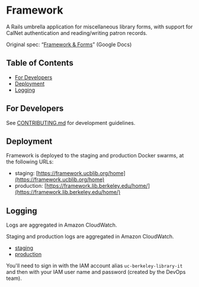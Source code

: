 # Framework

A Rails umbrella application for miscellaneous library forms, with support
for CalNet authentication and reading/writing patron records.

Original spec: “[Framework & Forms](https://docs.google.com/document/d/1wB4MGg-8mp1DdYjvCuFGs3n9Q6g0HBaESdTlqPUzCo4)”
(Google Docs)

## Table of Contents

- [For Developers](#for-developers)
- [Deployment](#deployment)
- [Logging](#logging)

## For Developers

See [CONTRIBUTING.md](CONTRIBUTING.md) for development guidelines.

## Deployment

Framework is deployed to the staging and production Docker swarms, at the following
URLs:

- staging: [https://framework.ucblib.org/home](https://framework.ucblib.org/home)
- production: [https://framework.lib.berkeley.edu/home/](https://framework.lib.berkeley.edu/home/)

## Logging

Logs are aggregated in Amazon CloudWatch.

Staging and production logs are aggregated in Amazon CloudWatch.

- [staging](https://us-west-1.console.aws.amazon.com/cloudwatch/home?region=us-west-1#logStream:group=staging/framework/rails;streamFilter=typeLogStreamPrefix)
- [production](https://us-west-1.console.aws.amazon.com/cloudwatch/home?region=us-west-1#logStream:group=production/framework/rails;streamFilter=typeLogStreamPrefix)

You'll need to sign in with the IAM account alias `uc-berkeley-library-it`
and then with your IAM user name and password (created by the DevOps team).

